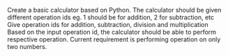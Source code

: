 Create a basic calculator based on Python.
The calculator should be given different operation ids eg. 1 should be for addition, 2 for subtraction, etc
Give operation ids for addition, subtraction, division and multiplication
Based on the input operation id, the calculator should be able to perform respective operation.
Current requirement is performing operation on only two numbers.
